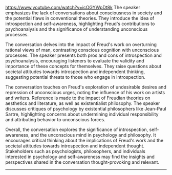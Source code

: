 https://www.youtube.com/watch?v=icOGYWpDt8k
 The speaker emphasizes the lack of conversations about consciousness in society and the potential flaws in conventional theories. They introduce the idea of introspection and self-awareness, highlighting Freud's contributions to psychoanalysis and the significance of understanding unconscious processes.

The conversation delves into the impact of Freud's work on overturning rational views of man, contrasting conscious cognition with unconscious processes. The speaker presents both pros and cons of introspection and psychoanalysis, encouraging listeners to evaluate the validity and importance of these concepts for themselves. They raise questions about societal attitudes towards introspection and independent thinking, suggesting potential threats to those who engage in introspection.

The conversation touches on Freud's exploration of undesirable desires and repression of unconscious urges, noting the influence of his work on artists and writers. Reference is made to the impact of Freudian theories on aesthetics and literature, as well as existentialist philosophy. The speaker discusses critiques of psychology by existential philosophers like Jean-Paul Sartre, highlighting concerns about undermining individual responsibility and attributing behavior to unconscious forces.

Overall, the conversation explores the significance of introspection, self-awareness, and the unconscious mind in psychology and philosophy. It encourages critical thinking about the implications of Freud's work and the societal attitudes towards introspection and independent thought. Stakeholders such as psychologists, philosophers, and individuals interested in psychology and self-awareness may find the insights and perspectives shared in the conversation thought-provoking and relevant.

---
